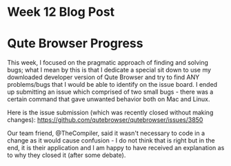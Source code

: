 # Week 12 Blog Post

# Qute Browser Progress

This week, I focused on the pragmatic approach of finding and solving bugs; what I mean by this is that I dedicate a special 
sit down to use my downloaded developer version of Qute Browser and try to find ANY problems/bugs that I would be able to identify on 
the issue board. I ended up submitting an issue which comprised of two small bugs - there was a certain command that gave unwanted
behavior both on Mac and Linux.

Here is the issue submission (which was recently closed without making changes): https://github.com/qutebrowser/qutebrowser/issues/3850

Our team friend, @TheCompiler, said it wasn't necessary to code in a change as it would cause confusion - I do not think that is right but in the end,
it is their application and I am happy to have received an explanation as to why they closed it (after some debate).

